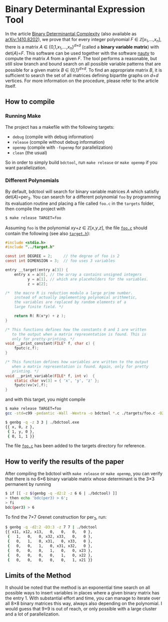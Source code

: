 # Binary Determinantal Expression Tool

In the article [Binary Determinantal Complexity](http://dx.doi.org/10.1016/j.laa.2016.04.027) (also available as [arXiv:1410.8202](https://arxiv.org/abs/1410.8202)), we prove that for every integer polynomial *F*&nbsp;∈&nbsp;**ℤ**[*x*<sub>1</sub>,…,*x*<sub>*n*</sub>], there is a matrix *A*&nbsp;∈&nbsp;{0,1,*x*<sub>1</sub>,…,*x*<sub>*n*</sub>}<sup>*d*×*d*</sup> (called a **binary variable matrix**) with det(*A*)=*F*. This software can be used together with the software [nauty](http://pallini.di.uniroma1.it/) to compute the matrix *A* from a given *F*. The tool performs a reasonable, but still slow branch and bound search on all possible variable patterns that are possible for a given matrix *B*&nbsp;∈&nbsp;{0,1}<sup>*d*×*d*</sup>. To find an appropriate matrix *B*, it is sufficient to search the set of all matrices defining bipartite graphs on *d*+*d* vertices. For more information on the procedure, please refer to the article itself.

## How to compile

### Running Make
The project has a makefile with the following targets:
* `debug` (compile with debug information)
* `release` (compile without debug information)
* `openmp` (compile with `-fopenmp` for parallelization)
* `clean` (the usual)

So in order to simply build `bdctool`, run `make release` or `make openmp` if you want parallelization.

### Different Polynomials
By default, bdctool will search for binary variable matrices *A* which satisfiy det(*A*)=per<sub>3</sub>. You can search for a different polynomial `foo` by programming its evaluation routine and placing a file called `foo.c` in the `targets` folder, then compile the project with
```bash
$ make release TARGET=foo
```
Assuming `foo` is the polynomial *xy*+*z*&nbsp;∈&nbsp;**ℤ**[*x*,*y*,*z*], the file [`foo.c`](targets/foo.c) should contain the following (see also [`target.h`](target.h)):
```c
#include <stdio.h>
#include "../target.h"

const int DEGREE = 2;     // the degree of foo is 2
const int DIMENSION = 3;  // foo uses 3 variables

entry __target(entry a[3]) {
    entry x = a[0], // the array a contains unsigned integers
          y = a[1], // which are placeholders for the variables.
          z = a[2]; 

/*  the macro R is reduction modulo a large prime number.
    instead of actually implementing polynomial arithmetic,
    the variables are replaced by random elements of a 
    large finite field. */

    return R( R(x*y) + z );
}

/* This functions defines how the constants 0 and 1 are written 
   to the output when a matrix representation is found. This is
   only for pretty-printing. */
void __print_constant(FILE* f, char c) {
    fputc(c,f);
}

/* This function defines how variables are written to the output
   when a matrix representation is found. Again, only for pretty
   printing. */
void __print_variable(FILE* f, int v)  {
    static char vv[3] = { 'x', 'y', 'z' };
    fputc(vv[v],f);
}
```
and with this target, you might compile
```bash
$ make release TARGET=foo
gcc -std=c99 -pedantic -Wall -Wextra -o bdctool *.c ./targets/foo.c -O2

$ genbg -q -z 3 3 | ./bdctool.exe
{{ x, 0, z },
 { 1, y, 0 },
 { 0, 1, 1 }}
```
The file [`foo.c`](targets/foo.c) has been added to the targets directory for reference.

## How to verify the results of the paper

After compiling the bdctool with `make release` or `make openmp`, you can verify that there is no 6×6 binary variable matrix whose determinant is the 3×3 permanent by running
```bash
$ if [[ -z $(genbg -q -d2:2 -z 6 6 | ./bdctool) ]]
> then echo 'bdc(per3) > 6';
> fi
bdc(per3) > 6
```
To find the 7×7 Grenet construction for $\operatorname{per}_3$, run:
```bash
$ genbg -q -d2:2 -D3:3 -z 7 7 | ./bdctool
{{ x11, x12, x13,   0,   0,   0,   0 },
 {   1,   0,   0, x32, x33,   0,   0 },
 {   0,   1,   0, x31,   0, x33,   0 },
 {   0,   0,   1,   0, x31, x32,   0 },
 {   0,   0,   0,   1,   0,   0, x23 },
 {   0,   0,   0,   0,   1,   0, x22 },
 {   0,   0,   0,   0,   0,   1, x21 }}
```

## Limits of the Method

It should be noted that the method is an exponential time search on all possible ways to insert variables in places where a given binary matrix has the entry 1. With substantial effort and time, you can manage to iterate over all 8×8 binary matrices this way, always also depending on the polynomial. I would guess that 9×9 is out of reach, or only possible with a large cluster and a lot of parallelization. 